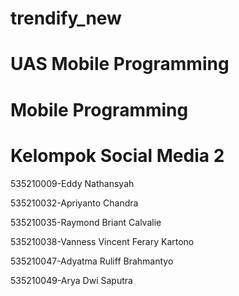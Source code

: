 # trendify_new
# UAS Mobile Programming

<h1>Mobile Programming</h1>
<h1>Kelompok Social Media 2</h1>
  <p>535210009-Eddy Nathansyah</p>
  <p>535210032-Apriyanto Chandra</p>
  <p>535210035-Raymond Briant Calvalie</p>
  <p>535210038-Vanness Vincent Ferary Kartono</p>
  <p>535210047-Adyatma Ruliff Brahmantyo</p>
  <p>535210049-Arya Dwi Saputra</p>

